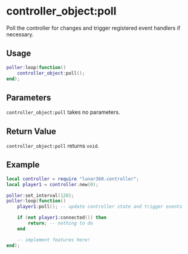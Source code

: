 # controller_object:poll

Poll the controller for changes and trigger registered event handlers if necessary.

## Usage

```lua
poller:loop(function()
    controller_object:poll();
end);
```

## Parameters

`controller_object:poll` takes no parameters.

## Return Value

`controller_object:poll` returns `void`.

## Example

```lua
local controller = require "lunar360.controller";
local player1 = controller.new(0);

poller:set_interval(120);
poller:loop(function()
    player1:poll(); -- update controller state and trigger events

    if (not player1:connected()) then 
        return; -- nothing to do
    end 

    -- implement features here!
end);
```